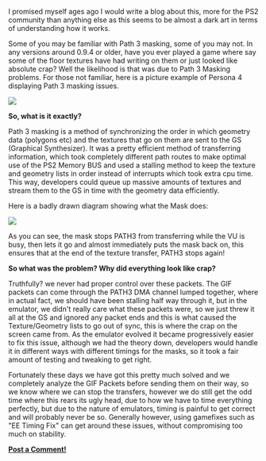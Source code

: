 <div class="single-article">

<div class="item-page clearfix">

I promised myself ages ago I would write a blog about this, more for the
PS2 community than anything else as this seems to be almost a dark art
in terms of understanding how it works.  
  
Some of you may be familiar with Path 3 masking, some of you may not. In
any versions around 0.9.4 or older, have you ever played a game where
say some of the floor textures have had writing on them or just looked
like absolute crap? Well the likelihood is that was due to Path 3
Masking problems. For those not familiar, here is a picture example of
Persona 4 displaying Path 3 masking issues.  
  
![](/images/stories/frontend/devblog/personapath3.jpg)  
  
**So, what is it exactly?**  
  
Path 3 masking is a method of synchronizing the order in which geometry
data (polygons etc) and the textures that go on them are sent to the GS
(Graphical Synthesizer). It was a pretty efficient method of
transferring information, which took completely different path routes to
make optimal use of the PS2 Memory BUS and used a stalling method to
keep the texture and geometry lists in order instead of interrupts which
took extra cpu time. This way, developers could queue up massive amounts
of textures and stream them to the GS in time with the geometry data
efficiently.  
  
Here is a badly drawn diagram showing what the Mask does:  
  
![](/images/stories/frontend/devblog/Path3mask.jpg)

  
As you can see, the mask stops PATH3 from transferring while the VU is
busy, then lets it go and almost immediately puts the mask back on, this
ensures that at the end of the texture transfer, PATH3 stops again!  
  
**So what was the problem? Why did everything look like crap?**  
  
Truthfully? we never had proper control over these packets. The GIF
packets can come through the PATH3 DMA channel lumped together, where in
actual fact, we should have been stalling half way through it, but in
the emulator, we didn't really care what these packets were, so we just
threw it all at the GS and ignored any packet ends and this is what
caused the Texture/Geometry lists to go out of sync, this is where the
crap on the screen came from. As the emulator evolved it became
progressively easier to fix this issue, although we had the theory down,
developers would handle it in different ways with different timings for
the masks, so it took a fair amount of testing and tweaking to get
right.  
  
Fortunately these days we have got this pretty much solved and we
completely analyze the GIF Packets before sending them on their way, so
we know where we can stop the transfers, however we do still get the odd
time where this rears its ugly head, due to how we have to time
everything perfectly, but due to the nature of emulators, timing is
painful to get correct and will probably never be so. Generally however,
using gamefixes such as "EE Timing Fix" can get around these issues,
without compromising too much on stability.

**[Post a Comment!](http://forums.pcsx2.net/thread-24047.html)**

</div>

</div>
